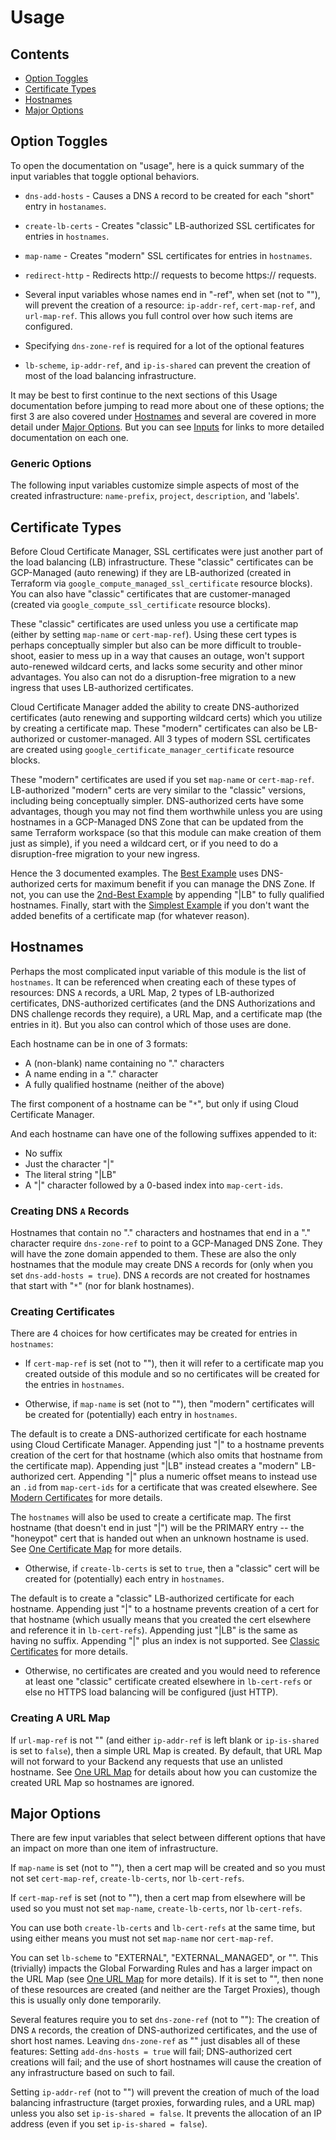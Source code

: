 # Usage


## Contents

* [Option Toggles](#option-toggles)
* [Certificate Types](#certificate-types)
* [Hostnames](#hostnames)
* [Major Options](#major-options)


## Option Toggles

To open the documentation on "usage", here is a quick summary of the input
variables that toggle optional behaviors.

* `dns-add-hosts` - Causes a DNS `A` record to be created for each "short"
    entry in `hostanames`.

* `create-lb-certs` - Creates "classic" LB-authorized SSL certificates for
    entries in `hostnames`.

* `map-name` - Creates "modern" SSL certificates for entries in `hostnames`.

* `redirect-http` - Redirects http:// requests to become https:// requests.

* Several input variables whose names end in "-ref", when set (not to ""),
    will prevent the creation of a resource: `ip-addr-ref`, `cert-map-ref`,
    and `url-map-ref`.  This allows you full control over how such items are
    configured.

* Specifying `dns-zone-ref` is required for a lot of the optional features

* `lb-scheme`, `ip-addr-ref`, and `ip-is-shared` can prevent the creation
    of most of the load balancing infrastructure.

It may be best to first continue to the next sections of this Usage
documentation before jumping to read more about one of these options;
the first 3 are also covered under [Hostnames](#hostnames) and several
are covered in more detail under [Major Options](#major-options).
But you can see [Inputs](#input-variables) for links to more detailed
documentation on each one.

### Generic Options

The following input variables customize simple aspects of most of the created
infrastructure:  `name-prefix`, `project`, `description`, and 'labels'.


## Certificate Types

Before Cloud Certificate Manager, SSL certificates were just another part
of the load balancing (LB) infrastructure.  These "classic" certificates
can be GCP-Managed (auto renewing) if they are LB-authorized (created in
Terraform via `google_compute_managed_ssl_certificate` resource blocks).
You can also have "classic" certificates that are customer-managed (created
via `google_compute_ssl_certificate` resource blocks).

These "classic" certificates are used unless you use a certificate map
(either by setting `map-name` or `cert-map-ref`).  Using these cert types is
perhaps conceptually simpler but also can be more difficult to trouble-shoot,
easier to mess up in a way that causes an outage, won't support auto-renewed
wildcard certs, and lacks some security and other minor advantages.
You also can not do a disruption-free migration to a new ingress that uses
LB-authorized certificates.

Cloud Certificate Manager added the ability to create DNS-authorized
certificates (auto renewing and supporting wildcard certs) which you utilize
by creating a certificate map.  These "modern" certificates can also be
LB-authorized or customer-managed.  All 3 types of modern SSL certificates
are created using `google_certificate_manager_certificate` resource blocks.

These "modern" certificates are used if you set `map-name` or `cert-map-ref`.
LB-authorized "modern" certs are very similar to the "classic" versions,
including being conceptually simpler.  DNS-authorized certs have some
advantages, though you may not find them worthwhile unless you are using
hostnames in a GCP-Managed DNS Zone that can be updated from the same
Terraform workspace (so that this module can make creation of them just as
simple), if you need a wildcard cert, or if you need to do a disruption-free
migration to your new ingress.

Hence the 3 documented examples.  The [Best Example](/README.md#best-example)
uses DNS-authorized certs for maximum benefit if you can manage the DNS Zone.
If not, you can use the [2nd-Best Example](/README.md#2nd-best-example) by
appending "|LB" to fully qualified hostnames.  Finally, start with the
[Simplest Example](/README.md#simplest-example) if you don't want the added
benefits of a certificate map (for whatever reason).


## Hostnames

Perhaps the most complicated input variable of this module is the list of
`hostnames`.  It can be referenced when creating each of these types of
resources:  DNS `A` records, a URL Map, 2 types of LB-authorized certificates,
DNS-authorized certificates (and the DNS Authorizations and DNS challenge
records they require), a URL Map, and a certificate map (the entries in it).
But you also can control which of those uses are done.

Each hostname can be in one of 3 formats:

* A (non-blank) name containing no "." characters
* A name ending in a "." character
* A fully qualified hostname (neither of the above)

The first component of a hostname can be "`*`", but only if using Cloud
Certificate Manager.

And each hostname can have one of the following suffixes appended to it:

* No suffix
* Just the character "|"
* The literal string "|LB"
* A "|" character followed by a 0-based index into `map-cert-ids`.

### Creating DNS `A` Records

Hostnames that contain no "." characters and hostnames that end in a "."
character require `dns-zone-ref` to point to a GCP-Managed DNS Zone.
They will have the zone domain appended to them.  These are also the
only hostnames that the module may create DNS `A` records for (only
when you set `dns-add-hosts = true`).  DNS `A` records are not created
for hostnames that start with "`*`" (nor for blank hostnames).

### Creating Certificates

There are 4 choices for how certificates may be created for entries in
`hostnames`:

* If `cert-map-ref` is set (not to ""), then it will refer to a certificate
    map you created outside of this module and so no certificates will be
    created for the entries in `hostnames`.

* Otherwise, if `map-name` is set (not to ""), then "modern" certificates
    will be created for (potentially) each entry in `hostnames`.

The default is to create a DNS-authorized certificate for each hostname
using Cloud Certificate Manager.  Appending just "|" to a hostname prevents
creation of the cert for that hostname (which also omits that hostname from
the certificate map).  Appending just "|LB" instead creates a "modern"
LB-authorized cert.  Appending "|" plus a numeric offset means to instead use
an `.id` from `map-cert-ids` for a certificate that was created elsewhere.
See [Modern Certificates](/docs/Created.md#modern-ssl-certificates) for
more details.

The `hostnames` will also be used to create a certificate map.  The first
hostname (that doesn't end in just "|") will be the PRIMARY entry -- the
"honeypot" cert that is handed out when an unknown hostname is used.  See
[One Certificate Map](/docs/Created.md#one-certificate-map) for more details.

* Otherwise, if `create-lb-certs` is set to `true`, then a "classic" cert
    will be created for (potentially) each entry in `hostnames`.

The default is to create a "classic" LB-authorized certificate for each
hostname.  Appending just "|" to a hostname prevents creation of a cert for
that hostname (which usually means that you created the cert elsewhere and
reference it in `lb-cert-refs`).  Appending just "|LB" is the same as having
no suffix.  Appending "|" plus an index is not supported.  See [Classic
Certificates](/docs/Created.md#classic-ssl-certificates) for more details.

* Otherwise, no certificates are created and you would need to reference
    at least one "classic" certificate created elsewhere in `lb-cert-refs`
    or else no HTTPS load balancing will be configured (just HTTP).

### Creating A URL Map

If `url-map-ref` is not "" (and either `ip-addr-ref` is left blank or
`ip-is-shared` is set to `false`), then a simple URL Map is created.  By
default, that URL Map will not forward to your Backend any requests that
use an unlisted hostname.  See [One URL Map](/docs/Created.md#one-url-map)
for details about how you can customize the created URL Map so hostnames
are ignored.


## Major Options

There are few input variables that select between different options that
have an impact on more than one item of infrastructure.

If `map-name` is set (not to ""), then a cert map will be created and so you
must not set `cert-map-ref`, `create-lb-certs`, nor `lb-cert-refs`.

If `cert-map-ref` is set (not to ""), then a cert map from elsewhere will be
used so you must not set `map-name`, `create-lb-certs`, nor `lb-cert-refs`.

You can use both `create-lb-certs` and `lb-cert-refs` at the same time,
but using either means you must not set `map-name` nor `cert-map-ref`.

You can set `lb-scheme` to "EXTERNAL", "EXTERNAL_MANAGED", or "".  This
(trivially) impacts the Global Forwarding Rules and has a larger impact
on the URL Map (see [One URL Map](/docs/Created.md#one-url-map) for more
details).  If it is set to "", then none of these resources are created
(and neither are the Target Proxies), though this is usually only done
temporarily.

Several features require you to set `dns-zone-ref` (not to ""):  The creation
of DNS `A` records, the creation of DNS-authorized certificates, and the use
of short host names.  Leaving `dns-zone-ref` as "" just disables all of these
features:  Setting `add-dns-hosts = true` will fail; DNS-authorized cert
creations will fail; and the use of short hostnames will cause the creation
of any infrastructure based on such to fail.

Setting `ip-addr-ref` (not to "") will prevent the creation of much of
the load balancing infrastructure (target proxies, forwarding rules, and
a URL map) unless you also set `ip-is-shared = false`.  It prevents the
allocation of an IP address (even if you set `ip-is-shared = false`).

